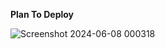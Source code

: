 **Plan To Deploy**

![Screenshot 2024-06-08 000318](https://github.com/SkullRex001/Bun-Project/assets/122201082/92270a98-d73d-472c-bc14-359ad5f15b97)
